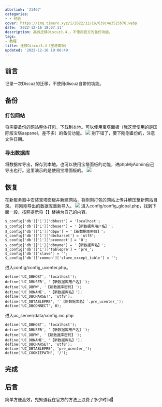 ```yaml
---
abbrlink: '31467'
categories:
- - 经验
cover: https://img.timero.xyz/i/2022/12/16/639c4e3525b78.webp
date: '2022-12-16 18:07:11'
description: 高效迁移Discuz3.4,，不使用官方的备份功能。
tags:
- 教程
title: 迁移Discuz3.4（宝塔面板）
updated: '2022-12-16 19:06:49'
---
```

## 前言

记录一次Discuz的迁移，不使用discuz自带的功能。

## 备份

### 打包网站

将需要备份的网站整体打包，下载到本地。可以使用宝塔面板（我这里使用的是国际版宝塔aapanel，差不多）的备份功能。
![](https://img.timero.xyz/i/2022/12/16/639c45e4b09ee.webp)
别下错了，要下刚刚备份的，注意文件日期。

### 导出数据库

将数据库导出，保存到本地。也可以使用宝塔面板的功能，进phpMyAdmin自己导出也行。这里演示的是使用宝塔面板的。
![](https://img.timero.xyz/i/2022/12/16/639c4762e659d.webp)

## 恢复

在新服务器中安装宝塔面板并新建网站，将刚刚打包的网站上传并解压至新网站目录。
将刚刚导出的数据库重新导入。
![](https://img.timero.xyz/i/2022/12/16/639c4978f2ca7.webp)
进入config/config_global.php，找到下面一段，按照提示将【】替换为自己的内容。

```
$_config['db']['1']['dbhost'] = 'localhost';
$_config['db']['1']['dbuser'] = '【新数据库用户名】'; 
$_config['db']['1']['dbpw'] = '【新数据库密码】'; 
$_config['db']['1']['dbcharset'] = 'utf8'; 
$_config['db']['1']['pconnect'] = '0'; 
$_config['db']['1']['dbname'] = '【新数据库名】'; 
$_config['db']['1']['tablepre'] = 'pre_'; 
$_config['db']['slave'] = ''; 
$_config['db']['common']['slave_except_table'] = '';
```

进入config/config_ucenter.php。

```
define('UC_DBHOST', 'localhost');
define('UC_DBUSER', '【新数据库用户名】');
define('UC_DBPW', '【新数据库密码】');
define('UC_DBNAME', '【新数据库名】');
define('UC_DBCHARSET', 'utf8');
define('UC_DBTABLEPRE', '`【新数据库名】`.pre_ucenter_');
define('UC_DBCONNECT', 0);
```

进入uc_server/data/config.inc.php

```
define('UC_DBHOST', 'localhost');
define('UC_DBUSER', '【新数据库用户名】');
define('UC_DBPW', '【新数据库密码】');
define('UC_DBNAME', '【新数据库名】');
define('UC_DBCHARSET', 'utf8');
define('UC_DBTABLEPRE', 'pre_ucenter_');
define('UC_COOKIEPATH', '/');
```

## 完成

## 后言

简单方便高效，鬼知道我在官方的方法上浪费了多少时间🙂
